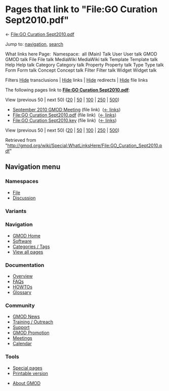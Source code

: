 <div id="mw-page-base" class="noprint">

</div>

<div id="mw-head-base" class="noprint">

</div>

<div id="content" class="mw-body" role="main">

<span id="top"></span>

<div id="mw-js-message" style="display:none;">

</div>



# <span dir="auto">Pages that link to "File:GO Curation Sept2010.pdf"</span>

<div id="bodyContent">

<div id="contentSub">

← [File:GO Curation
Sept2010.pdf](/wiki/File:GO_Curation_Sept2010.pdf "File:GO Curation Sept2010.pdf")

</div>

<div id="jump-to-nav" class="mw-jump">

Jump to: [navigation](#mw-navigation), [search](#p-search)

</div>

<div id="mw-content-text">

What links here Page:  Namespace:  all (Main) Talk User User talk GMOD
GMOD talk File File talk MediaWiki MediaWiki talk Template Template talk
Help Help talk Category Category talk Property Property talk Type Type
talk Form Form talk Concept Concept talk Filter Filter talk Widget
Widget talk

Filters
[Hide](/mediawiki/index.php?title=Special:WhatLinksHere/File:GO_Curation_Sept2010.pdf&hidetrans=1 "Special:WhatLinksHere/File:GO Curation Sept2010.pdf")
transclusions \|
[Hide](/mediawiki/index.php?title=Special:WhatLinksHere/File:GO_Curation_Sept2010.pdf&hidelinks=1 "Special:WhatLinksHere/File:GO Curation Sept2010.pdf")
links \|
[Hide](/mediawiki/index.php?title=Special:WhatLinksHere/File:GO_Curation_Sept2010.pdf&hideredirs=1 "Special:WhatLinksHere/File:GO Curation Sept2010.pdf")
redirects \|
[Hide](/mediawiki/index.php?title=Special:WhatLinksHere/File:GO_Curation_Sept2010.pdf&hideimages=1 "Special:WhatLinksHere/File:GO Curation Sept2010.pdf")
file links

The following pages link to **[File:GO Curation
Sept2010.pdf](/wiki/File:GO_Curation_Sept2010.pdf "File:GO Curation Sept2010.pdf")**:

View (previous 50 \| next 50)
([20](/mediawiki/index.php?title=Special:WhatLinksHere/File:GO_Curation_Sept2010.pdf&limit=20 "Special:WhatLinksHere/File:GO Curation Sept2010.pdf")
\|
[50](/mediawiki/index.php?title=Special:WhatLinksHere/File:GO_Curation_Sept2010.pdf&limit=50 "Special:WhatLinksHere/File:GO Curation Sept2010.pdf")
\|
[100](/mediawiki/index.php?title=Special:WhatLinksHere/File:GO_Curation_Sept2010.pdf&limit=100 "Special:WhatLinksHere/File:GO Curation Sept2010.pdf")
\|
[250](/mediawiki/index.php?title=Special:WhatLinksHere/File:GO_Curation_Sept2010.pdf&limit=250 "Special:WhatLinksHere/File:GO Curation Sept2010.pdf")
\|
[500](/mediawiki/index.php?title=Special:WhatLinksHere/File:GO_Curation_Sept2010.pdf&limit=500 "Special:WhatLinksHere/File:GO Curation Sept2010.pdf"))

- [September 2010 GMOD
  Meeting](/wiki/September_2010_GMOD_Meeting "September 2010 GMOD Meeting")
  (file link) ‎ <span class="mw-whatlinkshere-tools">([←
  links](/mediawiki/index.php?title=Special:WhatLinksHere&target=September+2010+GMOD+Meeting "Special:WhatLinksHere"))</span>
- [File:GO Curation
  Sept2010.pdf](/wiki/File:GO_Curation_Sept2010.pdf "File:GO Curation Sept2010.pdf")
  (file link) ‎ <span class="mw-whatlinkshere-tools">([←
  links](/mediawiki/index.php?title=Special:WhatLinksHere&target=File%3AGO+Curation+Sept2010.pdf "Special:WhatLinksHere"))</span>
- [File:GO Curation
  Sept2010.key](/wiki/File:GO_Curation_Sept2010.key "File:GO Curation Sept2010.key")
  (file link) ‎ <span class="mw-whatlinkshere-tools">([←
  links](/mediawiki/index.php?title=Special:WhatLinksHere&target=File%3AGO+Curation+Sept2010.key "Special:WhatLinksHere"))</span>

View (previous 50 \| next 50)
([20](/mediawiki/index.php?title=Special:WhatLinksHere/File:GO_Curation_Sept2010.pdf&limit=20 "Special:WhatLinksHere/File:GO Curation Sept2010.pdf")
\|
[50](/mediawiki/index.php?title=Special:WhatLinksHere/File:GO_Curation_Sept2010.pdf&limit=50 "Special:WhatLinksHere/File:GO Curation Sept2010.pdf")
\|
[100](/mediawiki/index.php?title=Special:WhatLinksHere/File:GO_Curation_Sept2010.pdf&limit=100 "Special:WhatLinksHere/File:GO Curation Sept2010.pdf")
\|
[250](/mediawiki/index.php?title=Special:WhatLinksHere/File:GO_Curation_Sept2010.pdf&limit=250 "Special:WhatLinksHere/File:GO Curation Sept2010.pdf")
\|
[500](/mediawiki/index.php?title=Special:WhatLinksHere/File:GO_Curation_Sept2010.pdf&limit=500 "Special:WhatLinksHere/File:GO Curation Sept2010.pdf"))

</div>

<div class="printfooter">

Retrieved from
"<http://gmod.org/wiki/Special:WhatLinksHere/File:GO_Curation_Sept2010.pdf>"

</div>

<div id="catlinks" class="catlinks catlinks-allhidden">

</div>

<div class="visualClear">

</div>

</div>

</div>

<div id="mw-navigation">

## Navigation menu

<div id="mw-head">



<div id="left-navigation">

<div id="p-namespaces" class="vectorTabs" role="navigation"
aria-labelledby="p-namespaces-label">

### Namespaces

- <span id="ca-nstab-image"><a href="/wiki/File:GO_Curation_Sept2010.pdf" accesskey="c"
  title="View the file page [c]">File</a></span>
- <span id="ca-talk"><a
  href="/mediawiki/index.php?title=File_talk:GO_Curation_Sept2010.pdf&amp;action=edit&amp;redlink=1"
  accesskey="t"
  title="Discussion about the content page [t]">Discussion</a></span>

</div>

<div id="p-variants" class="vectorMenu emptyPortlet" role="navigation"
aria-labelledby="p-variants-label">

### 

### Variants[](#)

<div class="menu">

</div>

</div>

</div>





</div>

</div>

</div>

<div id="mw-panel">

<div id="p-logo" role="banner">

<a href="/wiki/Main_Page"
style="background-image: url(http://gmod.org/images/GMOD-cogs.png);"
title="Visit the main page"></a>

</div>

<div id="p-Navigation" class="portal" role="navigation"
aria-labelledby="p-Navigation-label">

### Navigation

<div class="body">

- <span id="n-GMOD-Home">[GMOD Home](/wiki/Main_Page)</span>
- <span id="n-Software">[Software](/wiki/GMOD_Components)</span>
- <span id="n-Categories-.2F-Tags">[Categories /
  Tags](/wiki/Categories)</span>
- <span id="n-View-all-pages">[View all
  pages](/wiki/Special:AllPages)</span>

</div>

</div>

<div id="p-Documentation" class="portal" role="navigation"
aria-labelledby="p-Documentation-label">

### Documentation

<div class="body">

- <span id="n-Overview">[Overview](/wiki/Overview)</span>
- <span id="n-FAQs">[FAQs](/wiki/Category:FAQ)</span>
- <span id="n-HOWTOs">[HOWTOs](/wiki/Category:HOWTO)</span>
- <span id="n-Glossary">[Glossary](/wiki/Glossary)</span>

</div>

</div>

<div id="p-Community" class="portal" role="navigation"
aria-labelledby="p-Community-label">

### Community

<div class="body">

- <span id="n-GMOD-News">[GMOD News](/wiki/GMOD_News)</span>
- <span id="n-Training-.2F-Outreach">[Training /
  Outreach](/wiki/Training_and_Outreach)</span>
- <span id="n-Support">[Support](/wiki/Support)</span>
- <span id="n-GMOD-Promotion">[GMOD
  Promotion](/wiki/GMOD_Promotion)</span>
- <span id="n-Meetings">[Meetings](/wiki/Meetings)</span>
- <span id="n-Calendar">[Calendar](/wiki/Calendar)</span>

</div>

</div>

<div id="p-tb" class="portal" role="navigation"
aria-labelledby="p-tb-label">

### Tools

<div class="body">

- <span id="t-specialpages"><a href="/wiki/Special:SpecialPages" accesskey="q"
  title="A list of all special pages [q]">Special pages</a></span>
- <span id="t-print"><a
  href="/mediawiki/index.php?title=Special:WhatLinksHere/File:GO_Curation_Sept2010.pdf&amp;printable=yes"
  rel="alternate" accesskey="p"
  title="Printable version of this page [p]">Printable version</a></span>

</div>

</div>

</div>

</div>

<div id="footer" role="contentinfo">

- <span id="footer-places-about">[About
  GMOD](/wiki/GMOD:About "GMOD:About")</span>

<!-- -->






</div>
